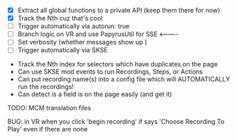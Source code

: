 - [x] Extract all global functions to a private API (keep them there for now)
- [x] Track the Nth cuz that's cool
- [ ] Trigger automatically via autorun: true
- [ ] Branch logic on VR and use PapyrusUtil for SSE <----
- [ ] Set verbosity (whether messages show up )
- [ ] Trigger automatically via SKSE

- Track the Nth index for selectors which have duplicates on the page
- Can use SKSE mod events to run Recordings, Steps, or Actions
- Can put recording name(s) into a config file which will AUTOMATICALLY run the recordings!
- Can detect is a field is on the page easily (and get it)

TODO: MCM translation files

BUG: in VR when you click 'begin recording' if says 'Choose Recording To Play' even if there are none
